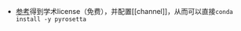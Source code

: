 - [参考](https://www.pyrosetta.org/downloads)得到学术license（免费），并配置[[channel]]，从而可以直接`conda install -y pyrosetta`